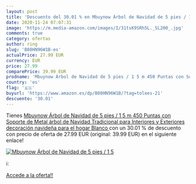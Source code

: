 ```yaml
---
layout: post
title: 'Descuento del 30.01 % en Mbuynow Árbol de Navidad de 5 pies / 1 5'
date: 2020-11-24 07:07:31
image: 'https://m.media-amazon.com/images/I/31tsK9SRh5L._SL200_.jpg'
comments: true
category: ofertas
author: ring
slug: 'B08HN96W1B-es'
actualPrice: 27.99 EUR
currency: EUR
price: 27.99
comparePrice: 39.99 EUR
prodname: 'Mbuynow Árbol de Navidad de 5 pies / 1 5 m 450 Puntas con Soporte de Metal  árbol de Navidad Tradicional para Interiores y Exteriores  decoración navideña para el hogar  Blanco '
country: 'es'
flag: '🇪🇸'
buyurl: 'https://www.amazon.es/dp/B08HN96W1B/?tag=tolees-21'
descuento: '30.01'
---
```


Tienes [Mbuynow Árbol de Navidad de 5 pies / 1 5 m 450 Puntas con Soporte de Metal  árbol de Navidad Tradicional para Interiores y Exteriores  decoración navideña para el hogar  Blanco ](https://www.amazon.es/dp/B08HN96W1B/?tag=tolees-21) con un 30.01 % de descuento con precio de oferta de 27.99 EUR (original: 39.99 EUR) en el siguiente enlace!

[![Mbuynow Árbol de Navidad de 5 pies / 1 5](https://m.media-amazon.com/images/I/31tsK9SRh5L._SL200_.jpg)](https://www.amazon.es/dp/B08HN96W1B/?tag=tolees-21)

ℹ️:


[Accede a la oferta!!](https://www.amazon.es/dp/B08HN96W1B/?tag=tolees-21)
